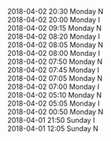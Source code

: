 2018-04-02 20:30 Monday  N  
2018-04-02 20:00 Monday  I  
2018-04-02 09:15 Monday  N  
2018-04-02 08:20 Monday  I  
2018-04-02 08:05 Monday  N  
2018-04-02 08:00 Monday  I  
2018-04-02 07:50 Monday  N  
2018-04-02 07:45 Monday  I  
2018-04-02 07:05 Monday  N  
2018-04-02 07:00 Monday  I  
2018-04-02 05:10 Monday  N  
2018-04-02 05:05 Monday  I  
2018-04-02 00:50 Monday  N  
2018-04-01 21:50 Sunday  I  
2018-04-01 12:05 Sunday  N  
